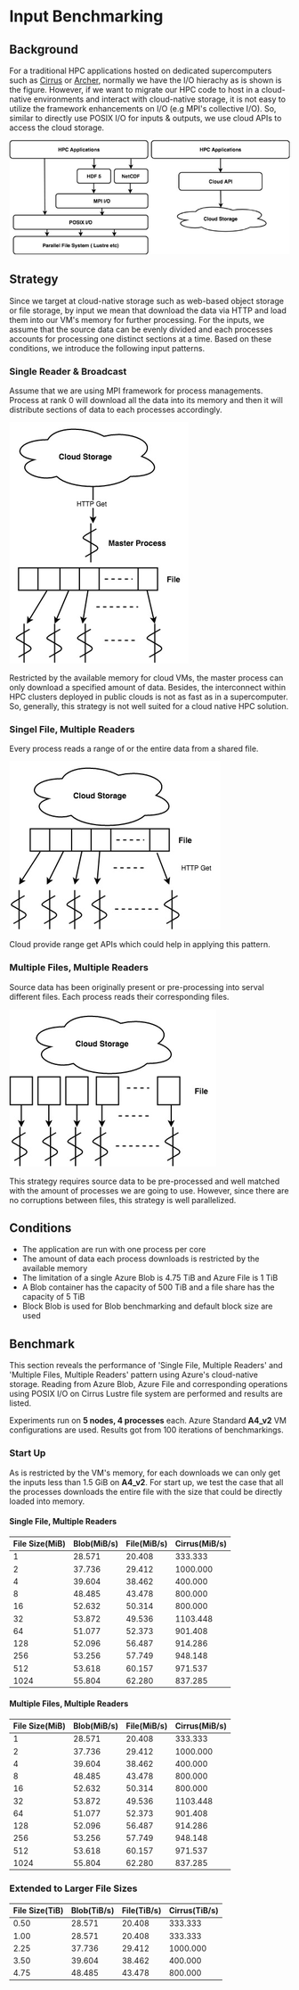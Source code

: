 # Input Benchmarking
## Background
For a traditional HPC applications hosted on dedicated supercomputers such as [Cirrus](https://www.epcc.ed.ac.uk/facilities/demand-computing/cirrus) or [Archer](http://www.archer.ac.uk/), normally we have the I/O hierachy as is shown is the figure. However, if we want to migrate our HPC code to host in a cloud-native environments and interact with cloud-native storage, it is not easy to utilize the framework enhancements on I/O (e.g MPI's collective I/O). So, similar to directly use POSIX I/O for inputs & outputs, we use cloud APIs to access the cloud storage.

![IOCharacterization](img/IOCharacterization.jpg)

## Strategy
Since we target at cloud-native storage such as web-based object storage or file storage, by input we mean that download the data via HTTP and load them into our VM's memory for further processing. For the inputs, we assume that the source data can be evenly divided and each processes accounts for processing one distinct sections at a time. Based on these conditions, we introduce the following input patterns.

### Single Reader & Broadcast
Assume that we are using MPI framework for process managements. Process at rank 0 will download all the data into its memory and then it will distribute sections of data to each processes accordingly.

![MasterReadAndBroadcast](img/MasterReadAndBroadcast.jpg)

Restricted by the available memory for cloud VMs, the master process can only download a specified amount of data. Besides, the interconnect within HPC clusters deployed in public clouds is not as fast as in a supercomputer. So, generally, this strategy is not well suited for a cloud native HPC solution.

### Singel File, Multiple Readers
Every process reads a range of or the entire data from a shared file.

![SingleFileMultipleReaders](img/SingleFileMultipleReaders.jpg)

Cloud provide range get APIs which could help in applying this pattern.

### Multiple Files, Multiple Readers
Source data has been originally present or pre-processing into serval different files. Each process reads their corresponding files. 

![MultipleFilesMultipleReaders](img/MultipleFilesMultipleReaders.jpg)

This strategy requires source data to be pre-processed and well matched with the amount of processes we are going to use. However, since there are no corruptions between files, this strategy is well parallelized.

## Conditions
* The application are run with one process per core
* The amount of data each process downloads is restricted by the available memory
* The limitation of a single Azure Blob is 4.75 TiB and Azure File is 1 TiB
* A Blob container has the capacity of 500 TiB and a file share has the capacity of 5 TiB
* Block Blob is used for Blob benchmarking and default block size are used

## Benchmark
This section reveals the performance of 'Single File, Multiple Readers' and 'Multiple Files, Multiple Readers' pattern using Azure's cloud-native storage. Reading from Azure Blob, Azure File and corresponding operations using POSIX I/O on Cirrus Lustre file system are performed and results are listed.

Experiments run on **5 nodes, 4 processes** each. Azure Standard **A4_v2** VM configurations are used. Results got from 100 iterations of benchmarkings.

### Start Up
As is restricted by the VM's memory, for each downloads we can only get the inputs less than 1.5 GiB on **A4_v2**. For start up, we test the case that all the processes downloads the entire file with the size that could be directly loaded into memory.

#### Single File, Multiple Readers
| File Size(MiB) | Blob(MiB/s) | File(MiB/s) | Cirrus(MiB/s) |
| :------ | :-------| :-------| :-------|
|    1 | 28.571 | 20.408 |  333.333 |  
|    2 | 37.736 | 29.412 | 1000.000 |
|    4 | 39.604 | 38.462 |  400.000 |
|    8 | 48.485 | 43.478 |  800.000 |
|   16 | 52.632 | 50.314 |  800.000 |
|   32 | 53.872 | 49.536 | 1103.448 |
|   64 | 51.077 | 52.373 |  901.408 |
|  128 | 52.096 | 56.487 |  914.286 |
|  256 | 53.256 | 57.749 |  948.148 |
|  512 | 53.618 | 60.157 |  971.537 |
| 1024 | 55.804 | 62.280 |  837.285 |

#### Multiple Files, Multiple Readers
| File Size(MiB) | Blob(MiB/s) | File(MiB/s) | Cirrus(MiB/s) |
| :------ | :-------| :-------| :-------|
|    1 | 28.571 | 20.408 |  333.333 |  
|    2 | 37.736 | 29.412 | 1000.000 |
|    4 | 39.604 | 38.462 |  400.000 |
|    8 | 48.485 | 43.478 |  800.000 |
|   16 | 52.632 | 50.314 |  800.000 |
|   32 | 53.872 | 49.536 | 1103.448 |
|   64 | 51.077 | 52.373 |  901.408 |
|  128 | 52.096 | 56.487 |  914.286 |
|  256 | 53.256 | 57.749 |  948.148 |
|  512 | 53.618 | 60.157 |  971.537 |
| 1024 | 55.804 | 62.280 |  837.285 |

### Extended to Larger File Sizes
| File Size(TiB) | Blob(TiB/s) | File(TiB/s) | Cirrus(TiB/s) |
| :------ | :-------| :-------| :-------|
| 0.50 | 28.571 | 20.408 |  333.333 |  
| 1.00 | 28.571 | 20.408 |  333.333 |  
| 2.25 | 37.736 | 29.412 | 1000.000 |
| 3.50 | 39.604 | 38.462 |  400.000 |
| 4.75 | 48.485 | 43.478 |  800.000 |